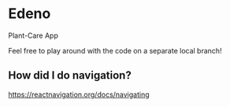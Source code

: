 # Edeno
Plant-Care App

Feel free to play around with the code on a separate local branch!

## How did I do navigation?

https://reactnavigation.org/docs/navigating
